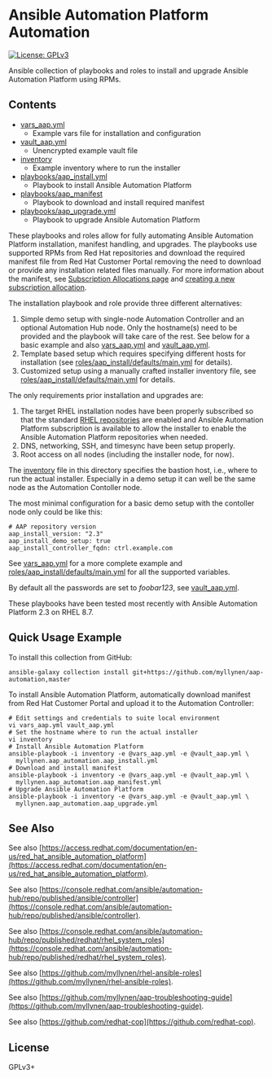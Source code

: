 # Ansible Automation Platform Automation

[![License: GPLv3](https://img.shields.io/badge/license-GPLv3-brightgreen.svg)](https://www.gnu.org/licenses/gpl-3.0)

Ansible collection of playbooks and roles to install and upgrade
Ansible Automation Platform using RPMs.

## Contents

* [vars_aap.yml](vars_aap.yml)
  * Example vars file for installation and configuration
* [vault_aap.yml](vault_aap.yml)
  * Unencrypted example vault file
* [inventory](inventory)
  * Example inventory where to run the installer
* [playbooks/aap_install.yml](playbooks/aap_install.yml)
  * Playbook to install Ansible Automation Platform
* [playbooks/aap_manifest](playbooks/aap_manifest.yml)
  * Playbook to download and install required manifest
* [playbooks/aap_upgrade.yml](playbooks/aap_upgrade.yml)
  * Playbook to upgrade Ansible Automation Platform

These playbooks and roles allow for fully automating Ansible Automation
Platform installation, manifest handling, and upgrades. The playbooks
use supported RPMs from Red Hat repositories and download the required
manifest file from Red Hat Customer Portal removing the need to download
or provide any installation related files manually. For more information
about the manifest, see
[Subscription Allocations page](https://access.redhat.com/management/subscription_allocations)
and
[creating a new subscription allocation](https://docs.ansible.com/automation-controller/latest/html/userguide/import_license.html#obtaining-a-subscriptions-manifest).

The installation playbook and role provide three different alternatives:

1. Simple demo setup with single-node Automation Controller and an
   optional Automation Hub node. Only the hostname(s) need to be
   provided and the playbook will take care of the rest. See below for a
   basic example and also [vars_aap.yml](vars_aap.yml) and
   [vault_aap.yml](vault_aap.yml).
1. Template based setup which requires specifying different hosts
   for installation (see
   [roles/aap_install/defaults/main.yml](roles/aap_install/defaults/main.yml)
   for details).
1. Customized setup using a manually crafted installer inventory file,
   see
   [roles/aap_install/defaults/main.yml](roles/aap_install/defaults/main.yml)
   for details.

The only requirements prior installation and upgrades are:

1. The target RHEL installation nodes have been properly subscribed so
   that the standard
   [RHEL repositories](https://github.com/myllynen/rhel-ansible-roles/tree/master/roles/repository_setup)
   are enabled and Ansible Automation Platform subscription is available
   to allow the installer to enable the Ansible Automation Platform
   repositories when needed.
1. DNS, networking, SSH, and timesync have been setup properly.
1. Root access on all nodes (including the installer node, for now).

The [inventory](inventory) file in this directory specifies the
bastion host, i.e., where to run the actual installer. Especially in a
demo setup it can well be the same node as the Automation Contoller
node.

The most minimal configuration for a basic demo setup with the
contoller node only could be like this:

```
# AAP repository version
aap_install_version: "2.3"
aap_install_demo_setup: true
aap_install_controller_fqdn: ctrl.example.com
```

See [vars_aap.yml](vars_aap.yml) for a more complete example and
[roles/aap_install/defaults/main.yml](roles/aap_install/defaults/main.yml)
for all the supported variables.

By default all the passwords are set to _foobar123_, see
[vault_aap.yml](vault_aap.yml).

These playbooks have been tested most recently with Ansible Automation
Platform 2.3 on RHEL 8.7.

## Quick Usage Example

To install this collection from GitHub:

```
ansible-galaxy collection install git+https://github.com/myllynen/aap-automation,master
```

To install Ansible Automation Platform, automatically download manifest
from Red Hat Customer Portal and upload it to the Automation Controller:

```
# Edit settings and credentials to suite local environment
vi vars_aap.yml vault_aap.yml
# Set the hostname where to run the actual installer
vi inventory
# Install Ansible Automation Platform
ansible-playbook -i inventory -e @vars_aap.yml -e @vault_aap.yml \
  myllynen.aap_automation.aap_install.yml
# Download and install manifest
ansible-playbook -i inventory -e @vars_aap.yml -e @vault_aap.yml \
  myllynen.aap_automation.aap_manifest.yml
# Upgrade Ansible Automation Platform
ansible-playbook -i inventory -e @vars_aap.yml -e @vault_aap.yml \
  myllynen.aap_automation.aap_upgrade.yml
```

## See Also

See also
[https://access.redhat.com/documentation/en-us/red_hat_ansible_automation_platform](https://access.redhat.com/documentation/en-us/red_hat_ansible_automation_platform).

See also
[https://console.redhat.com/ansible/automation-hub/repo/published/ansible/controller](https://console.redhat.com/ansible/automation-hub/repo/published/ansible/controller).

See also
[https://console.redhat.com/ansible/automation-hub/repo/published/redhat/rhel_system_roles](https://console.redhat.com/ansible/automation-hub/repo/published/redhat/rhel_system_roles).

See also
[https://github.com/myllynen/rhel-ansible-roles](https://github.com/myllynen/rhel-ansible-roles).

See also
[https://github.com/myllynen/aap-troubleshooting-guide](https://github.com/myllynen/aap-troubleshooting-guide).

See also
[https://github.com/redhat-cop](https://github.com/redhat-cop).

## License

GPLv3+
